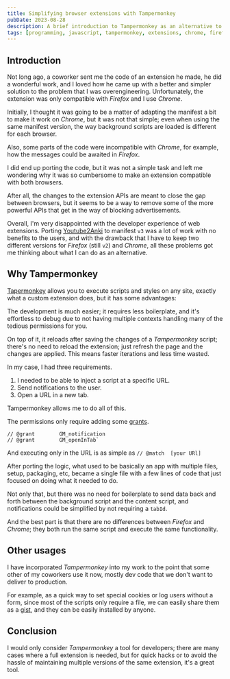 ```yaml
---
title: Simplifying browser extensions with Tampermonkey
pubDate: 2023-08-28
description: A brief introduction to Tampermonkey as an alternative to extensions.
tags: [programming, javascript, tampermonkey, extensions, chrome, firefox]
---
```


## Introduction

Not long ago, a coworker sent me the code of an extension he made, he did a wonderful work, and I loved how he came up with a better and simpler solution to the problem that I was overengineering. Unfortunately, the extension was only compatible with *Firefox* and I use *Chrome*.

Initially, I thought it was going to be a matter of adapting the manifest a bit to make it work on *Chrome*, but it was not that simple; even when using the same manifest version, the way background scripts are loaded is different for each browser.

Also, some parts of the code were incompatible with *Chrome*, for example, how the messages could be awaited in *Firefox*.

I did end up porting the code, but it was not a simple task and left me wondering why it was so cumbersome to make an extension compatible with both browsers. 

After all, the changes to the extension APIs are meant to close the gap between browsers, but it seems to be a way to remove some of the more powerful APIs that get in the way of blocking advertisements.

Overall, I'm very disappointed with the developer experience of web extensions. Porting [Youtube2Anki](https://github.com/dobladov/youtube2Anki) to manifest `v3` was a lot of work with no benefits to the users, and with the drawback that I have to keep two different versions for *Firefox* (still `v2`) and *Chrome*, all these problems got me thinking about what I can do as an alternative.

## Why Tampermonkey

[Tapermonkey](https://www.tampermonkey.net/) allows you to execute scripts and styles on any site, exactly what a custom extension does, but it has some advantages:

The development is much easier; it requires less boilerplate, and it's effortless to debug due to not having multiple contexts handling many of the tedious permissions for you.

On top of it, it reloads after saving the changes of a *Tampermonkey* script; there's no need to reload the extension; just refresh the page and the changes are applied. This means faster iterations and less time wasted.

In my case, I had three requirements.

1. I needed to be able to inject a script at a specific URL.
2. Send notifications to the user.
3. Open a URL in a new tab.

Tampermonkey allows me to do all of this.

The permissions only require adding some [grants](https://www.tampermonkey.net/documentation.php?locale=en#meta:grant).

```
// @grant        GM_notification
// @grant        GM_openInTab`
```

And executing only in the URL is as simple as `// @match  [your URl]`

After porting the logic, what used to be basically an app with multiple files, setup, packaging, etc, became a single file with a few lines of code that just focused on doing what it needed to do.


Not only that, but there was no need for boilerplate to send data back and forth between the background script and the content script, and notifications could be simplified by not requiring a `tabId`.

And the best part is that there are no differences between *Firefox* and *Chrome*; they both run the same script and execute the same functionality.

## Other usages

I have incorporated *Tampermonkey* into my work to the point that some other of my coworkers use it now, mostly dev code that we don't want to deliver to production.

For example, as a quick way to set special cookies or log users without a form, since most of the scripts only require a file, we can easily share them as a [gist](https://gist.github.com/), and they can be easily installed by anyone.

## Conclusion

I would only consider *Tampermonkey* a tool for developers; there are many cases where a full extension is needed, but for quick hacks or to avoid the hassle of maintaining multiple versions of the same extension, it's a great tool.
